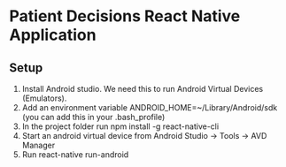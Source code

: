 # Patient Decisions React Native Application #

## Setup ##

1. Install Android studio. We need this to run Android Virtual Devices (Emulators). 
2. Add an environment variable ANDROID_HOME=~/Library/Android/sdk (you can add this in your .bash_profile)
3. In the project folder run npm install -g react-native-cli
4. Start an android virtual device from Android Studio -> Tools -> AVD Manager
5. Run react-native run-android


